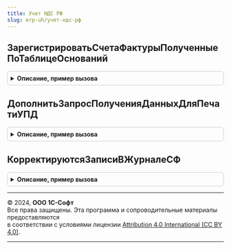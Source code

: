 ```yaml
---
title: Учет НДС РФ
slug: erp-uh/учет-ндс-рф
---
```



## ЗарегистрироватьСчетаФактурыПолученныеПоТаблицеОснований
<details style="margin: 1em 0; padding: 0.5em; border: 1px solid #ccc; border-radius: 6px;">

<summary style="font-weight: bold; cursor: pointer;">Описание, пример вызова</summary>

```bsl

// Ищет имеющиеся и создает новые счета-фактуры полученные или иные документы подтверждения НДС
// по таблице оснований.
//
// Параметры:
//   ТаблицаОснований - ТаблицаЗначений - Таблица с данными для регистрации счетов-фактур, содержащая колонки:
//          * ИдентификаторСтроки - Строка - Идентификатор строки
//          * Контрагент - СправочникСсылка.Контрагенты - Поставщик
//          * Дата - Дата - дата документа приобретения ценностей
//          * Валюта - СправочникСсылка.Валюты - Валюта счета-фактуры
//          * ПредъявленСФ - Булево - Истина, если предъявлен счет-фактура, иначе считается, что это иной документ
//          * НомерСФ - Строка - Входящий номер счета-фактуры
//          * ДатаСФ - Дата - Входящая дата счета-фактуры (дата составления)
//          * НаименованиеДокумента - Строка - Наименование иного документа подтверждения НДС
//          * НалогообложениеНДС - ПеречислениеСсылка.ТипыНалогообложенияНДС - Тип налогообложение НДС поставщика
//
// Возвращаемое значение:
//   ТаблицаЗначений - таблица с колонками СчетФактура, ДокументОснование и ИдентификаторСтроки
//
Функция ЗарегистрироватьСчетаФактурыПолученныеПоТаблицеОснований(ТаблицаОснований) Экспорт
```

Пример вызова
```bsl
Результат = УчетНДСРФ.ЗарегистрироватьСчетаФактурыПолученныеПоТаблицеОснований(ТаблицаОснований) 
```
</details>

## ДополнитьЗапросПолученияДанныхДляПечатиУПД
<details style="margin: 1em 0; padding: 0.5em; border: 1px solid #ccc; border-radius: 6px;">

<summary style="font-weight: bold; cursor: pointer;">Описание, пример вызова</summary>

```bsl

// Процедура дополняет запрос получения данных шапок документов для печатной формы УПД признаком ТребуетсяНаличиеСФ
// Этот признак необходим для определения статуса формы УПД 1 (если требуется СФ) или 2 (только первичный документ, без СФ).
//
// Параметры:
//  Запрос - Запрос - запрос с текстом формирования временной таблицы ТаблицаДанныхДокументов
//  ДополнительныеПоля - Строка - идентификаторы дополнительных полей из шапки документа, по которому печатается УПД.
//
Процедура ДополнитьЗапросПолученияДанныхДляПечатиУПД(Запрос, ДополнительныеПоля = "") Экспорт
```

Пример вызова
```bsl
УчетНДСРФ.ДополнитьЗапросПолученияДанныхДляПечатиУПД(Запрос, ДополнительныеПоля);
```
</details>

## КорректируютсяЗаписиВЖурналеСФ
<details style="margin: 1em 0; padding: 0.5em; border: 1px solid #ccc; border-radius: 6px;">

<summary style="font-weight: bold; cursor: pointer;">Описание, пример вызова</summary>

```bsl

// Возвращает массив типов документов, для которых используется ручная корректировка журнала счетов-фактур.
//	Возвращаемое значение:
//		Массив - массив типов документов.
//
Функция КорректируютсяЗаписиВЖурналеСФ() Экспорт
```

Пример вызова
```bsl
Результат = УчетНДСРФ.КорректируютсяЗаписиВЖурналеСФ() 
```
</details>

---

© 2024, **ООО 1С-Софт**  
Все права защищены. Эта программа и сопроводительные материалы предоставляются  
в соответствии с условиями лицензии [Attribution 4.0 International (CC BY 4.0)](https://creativecommons.org/licenses/by/4.0/legalcode).

---
